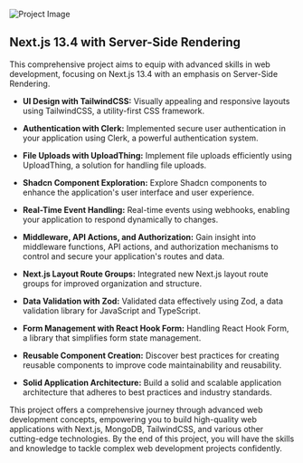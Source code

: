 
![Project Image]()
## Next.js 13.4 with Server-Side Rendering

This comprehensive project aims to equip with advanced skills in web development, focusing on Next.js 13.4 with an emphasis on Server-Side Rendering.

- **UI Design with TailwindCSS:** Visually appealing and responsive layouts using TailwindCSS, a utility-first CSS framework.

- **Authentication with Clerk:** Implemented secure user authentication in your application using Clerk, a powerful authentication system.

- **File Uploads with UploadThing:** Implement file uploads efficiently using UploadThing, a solution for handling file uploads.

- **Shadcn Component Exploration:** Explore Shadcn components to enhance the application's user interface and user experience.

- **Real-Time Event Handling:** Real-time events using webhooks, enabling your application to respond dynamically to changes.

- **Middleware, API Actions, and Authorization:** Gain insight into middleware functions, API actions, and authorization mechanisms to control and secure your application's routes and data.

- **Next.js Layout Route Groups:** Integrated new Next.js layout route groups for improved organization and structure.

- **Data Validation with Zod:** Validated data effectively using Zod, a data validation library for JavaScript and TypeScript.

- **Form Management with React Hook Form:** Handling React Hook Form, a library that simplifies form state management.

- **Reusable Component Creation:** Discover best practices for creating reusable components to improve code maintainability and reusability.

- **Solid Application Architecture:** Build a solid and scalable application architecture that adheres to best practices and industry standards.

This project offers a comprehensive journey through advanced web development concepts, empowering you to build high-quality web applications with Next.js, MongoDB, TailwindCSS, and various other cutting-edge technologies. By the end of this project, you will have the skills and knowledge to tackle complex web development projects confidently.
